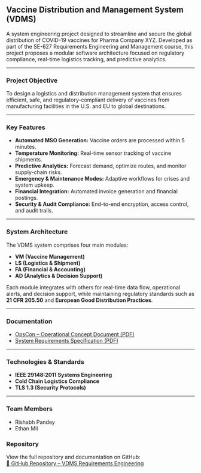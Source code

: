 ##  Vaccine Distribution and Management System (VDMS)

A system engineering project designed to streamline and secure the global distribution of COVID-19 vaccines for Pharma Company XYZ. Developed as part of the SE-627 Requirements Engineering and Management course, this project proposes a modular software architecture focused on regulatory compliance, real-time logistics tracking, and predictive analytics.

---

###  Project Objective
To design a logistics and distribution management system that ensures efficient, safe, and regulatory-compliant delivery of vaccines from manufacturing facilities in the U.S. and EU to global destinations.

---

###  Key Features
- **Automated MSO Generation:** Vaccine orders are processed within 5 minutes.
- **Temperature Monitoring:** Real-time sensor tracking of vaccine shipments.
- **Predictive Analytics:** Forecast demand, optimize routes, and monitor supply-chain risks.
- **Emergency & Maintenance Modes:** Adaptive workflows for crises and system upkeep.
- **Financial Integration:** Automated invoice generation and financial postings.
- **Security & Audit Compliance:** End-to-end encryption, access control, and audit trails.

---

###  System Architecture
The VDMS system comprises four main modules:
- **VM (Vaccine Management)**
- **LS (Logistics & Shipment)**
- **FA (Financial & Accounting)**
- **AD (Analytics & Decision Support)**

Each module integrates with others for real-time data flow, operational alerts, and decision support, while maintaining regulatory standards such as **21 CFR 205.50** and **European Good Distribution Practices**.

---

###  Documentation
- [OpsCon – Operational Concept Document (PDF)](docs/VDMS_Operational_Concept_OpsCon.pdf)
- [System Requirements Specification (PDF)](docs/VDMS_System_Requirements_Specification.pdf)

---

###  Technologies & Standards
- **IEEE 29148:2011 Systems Engineering**
- **Cold Chain Logistics Compliance**
- **TLS 1.3 (Security Protocols)**

---

###  Team Members
- Rishabh Pandey  
- Ethan Mil


### Repository
View the full repository and documentation on GitHub:  
[📁 GitHub Repository – VDMS Requirements Engineering]([https://github.com/rishabh06704/vdms-requirements-engineering](https://github.com/rishabh06704/vdms-requirements-engineering))
